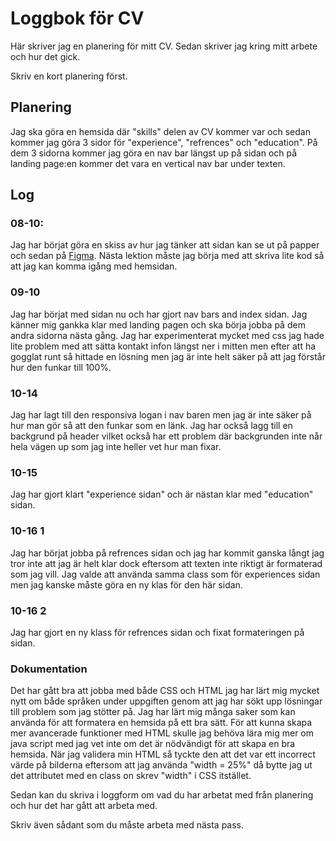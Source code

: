 # Loggbok för CV

Här skriver jag en planering för mitt CV.
Sedan skriver jag kring mitt arbete och hur det gick.

Skriv en kort planering först.

## Planering
Jag ska göra en hemsida där "skills" delen av CV kommer var och sedan kommer jag göra 3 sidor för "experience", "refrences" och "education". På dem 3 sidorna kommer jag göra en nav bar längst up på sidan och på landing page:en kommer det vara en vertical nav bar under texten.


## Log
### 08-10: 
Jag har börjat göra en skiss av hur jag tänker att sidan kan se ut på papper och sedan på [Figma](https://www.figma.com/design/geXmXAKsvvBBCTDKPDH1MB/CV-Webutv?node-id=0-1&t=4Oduk69wzKXz2rx0-1). Nästa lektion måste jag börja med att skriva lite kod så att jag kan komma igång med hemsidan.
### 09-10
Jag har börjat med sidan nu och har gjort nav bars and index sidan. Jag känner mig gankka klar med landing pagen och ska börja jobba på dem andra sidorna nästa gång. Jag har experimenterat mycket med css jag hade lite problem med att sätta kontakt infon längst ner i mitten men efter att ha gogglat runt så hittade en lösning men jag är inte helt säker på att jag förstår hur den funkar till 100%.  

### 10-14
Jag har lagt till den responsiva logan i nav baren men jag är inte säker på hur man gör så att den funkar som en länk. Jag har också lagg till en backgrund på header vilket också har ett problem där backgrunden inte når hela vägen up som jag inte heller vet hur man fixar.  

### 10-15
Jag har gjort klart "experience sidan" och är nästan klar med "education" sidan.

### 10-16 1
Jag har börjat jobba på refrences sidan och jag har kommit ganska långt jag tror inte att jag är helt klar dock eftersom att texten inte riktigt är formaterad som jag vill. Jag valde att använda samma class som för experiences sidan men jag kanske måste göra en ny klas för den här sidan.

### 10-16 2
Jag har gjort en ny klass för refrences sidan och fixat formateringen på sidan.

### Dokumentation 
Det har gått bra att jobba med både CSS och HTML jag har lärt mig mycket nytt om både språken under uppgiften genom att jag har sökt upp lösningar till problem som jag stötter på. Jag har lärt mig många saker som kan använda för att formatera en hemsida på ett bra sätt.
För att kunna skapa mer avancerade funktioner med HTML skulle jag behöva lära mig mer om java script med jag vet inte om det är nödvändigt för att skapa en bra hemsida.
När jag validera min HTML så tyckte den att det var ett incorrect värde på bilderna eftersom att jag använda "width = 25%" då bytte jag ut det attributet med en class on skrev "width" i CSS itstället.



Sedan kan du skriva i loggform om vad du har arbetat med från planering och hur det har gått att arbeta med.

Skriv även sådant som du måste arbeta med nästa pass.